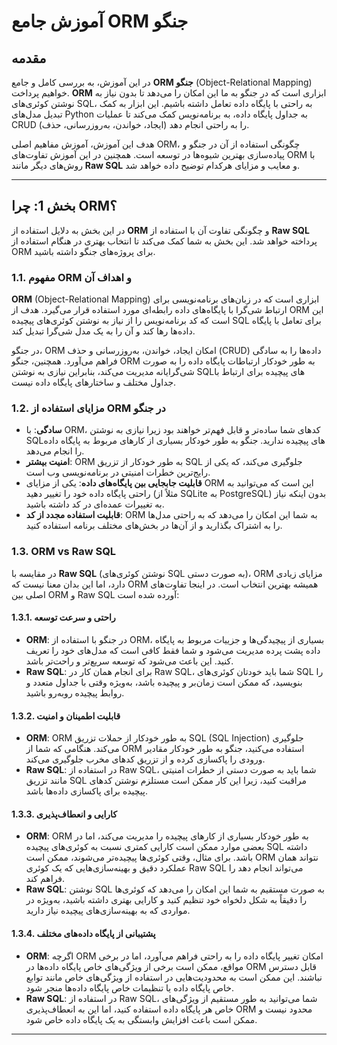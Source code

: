 
# آموزش جامع ORM جنگو

## مقدمه

در این آموزش، به بررسی کامل و جامع **ORM جنگو** (Object-Relational Mapping) خواهیم پرداخت. **ORM** ابزاری است که در جنگو به ما این امکان را می‌دهد تا بدون نیاز به نوشتن کوئری‌های SQL، به راحتی با پایگاه داده تعامل داشته باشیم. این ابزار به کمک تبدیل مدل‌های Python به جداول پایگاه داده، به برنامه‌نویس کمک می‌کند تا عملیات CRUD (ایجاد، خواندن، به‌روزرسانی، حذف) را به راحتی انجام دهد.

هدف این آموزش، آموزش مفاهیم اصلی ORM، چگونگی استفاده از آن در جنگو و پیاده‌سازی بهترین شیوه‌ها در توسعه است. همچنین در این آموزش تفاوت‌های ORM با روش‌های دیگر مانند **Raw SQL** و معایب و مزایای هرکدام توضیح داده خواهد شد.

---

## بخش 1: چرا ORM؟

در این بخش به دلایل استفاده از **ORM** و چگونگی تفاوت آن با استفاده از **Raw SQL** پرداخته خواهد شد. این بخش به شما کمک می‌کند تا انتخاب بهتری در هنگام استفاده از ORM برای پروژه‌های جنگو داشته باشید.

### 1.1. مفهوم ORM و اهداف آن

**ORM** (Object-Relational Mapping) ابزاری است که در زبان‌های برنامه‌نویسی برای ارتباط شی‌گرا با پایگاه‌های داده رابطه‌ای مورد استفاده قرار می‌گیرد. هدف از ORM این است که کد برنامه‌نویس را از نیاز به نوشتن کوئری‌های پیچیده SQL برای تعامل با پایگاه داده‌ها رها کند و آن را به یک مدل شی‌گرا تبدیل کند.

در جنگو، ORM امکان ایجاد، خواندن، به‌روزرسانی و حذف (CRUD) داده‌ها را به سادگی فراهم می‌آورد. همچنین، جنگو ORM به طور خودکار ارتباطات پایگاه داده را به صورت شی‌گرایانه مدیریت می‌کند، بنابراین نیازی به نوشتن SQL‌های پیچیده برای ارتباط با جداول مختلف و ساختارهای پایگاه داده نیست.

### 1.2. مزایای استفاده از ORM در جنگو

- **سادگی**: با ORM، کدهای شما ساده‌تر و قابل فهم‌تر خواهند بود زیرا نیازی به نوشتن SQL‌های پیچیده ندارید. جنگو به طور خودکار بسیاری از کارهای مربوط به پایگاه داده را انجام می‌دهد.
- **امنیت بیشتر**: ORM به طور خودکار از تزریق SQL جلوگیری می‌کند، که یکی از رایج‌ترین خطرات امنیتی در برنامه‌نویسی وب است.
- **قابلیت جابجایی بین پایگاه‌های داده**: یکی از مزایای ORM این است که می‌توانید به راحتی پایگاه داده خود را تغییر دهید (مثلاً از SQLite به PostgreSQL) بدون اینکه نیاز به تغییرات عمده‌ای در کد داشته باشید.
- **قابلیت استفاده مجدد از کد**: ORM به شما این امکان را می‌دهد که به راحتی مدل‌ها را به اشتراک بگذارید و از آن‌ها در بخش‌های مختلف برنامه استفاده کنید.

### 1.3. ORM vs Raw SQL

در مقایسه با **Raw SQL** (نوشتن کوئری‌های SQL به صورت دستی)، ORM مزایای زیادی دارد، اما این بدان معنا نیست که ORM همیشه بهترین انتخاب است. در اینجا تفاوت‌های اصلی بین ORM و Raw SQL آورده شده است:

#### 1.3.1. راحتی و سرعت توسعه

- **ORM**: در جنگو با استفاده از ORM، بسیاری از پیچیدگی‌ها و جزییات مربوط به پایگاه داده پشت پرده مدیریت می‌شود و شما فقط کافی است که مدل‌های خود را تعریف کنید. این باعث می‌شود که توسعه سریع‌تر و راحت‌تر باشد.
- **Raw SQL**: برای انجام همان کار در Raw SQL، شما باید خودتان کوئری‌های SQL را بنویسید، که ممکن است زمان‌بر و پیچیده باشد، به‌ویژه وقتی با جداول متعدد و روابط پیچیده روبه‌رو باشید.

#### 1.3.2. قابلیت اطمینان و امنیت

- **ORM**: ORM به طور خودکار از حملات تزریق SQL (SQL Injection) جلوگیری می‌کند. هنگامی که شما از ORM استفاده می‌کنید، جنگو به طور خودکار مقادیر ورودی را پاکسازی کرده و از تزریق کدهای مخرب جلوگیری می‌کند.
- **Raw SQL**: در استفاده از Raw SQL، شما باید به صورت دستی از خطرات امنیتی مانند تزریق SQL مراقبت کنید، زیرا این کار ممکن است مستلزم نوشتن کدهای پیچیده برای پاکسازی داده‌ها باشد.

#### 1.3.3. کارایی و انعطاف‌پذیری

- **ORM**: ORM به طور خودکار بسیاری از کارهای پیچیده را مدیریت می‌کند، اما در بعضی موارد ممکن است کارایی کمتری نسبت به کوئری‌های پیچیده SQL داشته باشد. برای مثال، وقتی کوئری‌ها پیچیده‌تر می‌شوند، ممکن است ORM نتواند همان عملکرد دقیق و بهینه‌سازی‌هایی که یک کوئری Raw SQL می‌تواند انجام دهد را فراهم کند.
- **Raw SQL**: نوشتن SQL به صورت مستقیم به شما این امکان را می‌دهد که کوئری‌ها را دقیقاً به شکل دلخواه خود تنظیم کنید و کارایی بهتری داشته باشید، به‌ویژه در مواردی که به بهینه‌سازی‌های پیچیده نیاز دارید.

#### 1.3.4. پشتیبانی از پایگاه داده‌های مختلف

- **ORM**: اگرچه ORM امکان تغییر پایگاه داده را به راحتی فراهم می‌آورد، اما در برخی مواقع، ممکن است برخی از ویژگی‌های خاص پایگاه داده‌ها در ORM قابل دسترس نباشند. این ممکن است به محدودیت‌هایی در استفاده از ویژگی‌های خاص مانند توابع خاص پایگاه داده یا تنظیمات خاص پایگاه داده‌ها منجر شود.
- **Raw SQL**: در استفاده از Raw SQL، شما می‌توانید به طور مستقیم از ویژگی‌های خاص هر پایگاه داده استفاده کنید، اما این به انعطاف‌پذیری ORM محدود نیست و ممکن است باعث افزایش وابستگی به یک پایگاه داده خاص شود.

---
